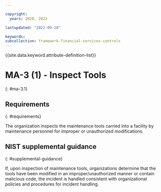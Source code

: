 ```yaml
---

copyright:
  years: 2020, 2022

lastupdated: "2022-09-20"

keywords: 
subcollection: framework-financial-services-controls
---
```


{{site.data.keyword.attribute-definition-list}}

# MA-3 (1) - Inspect Tools
{: #ma-3.1}

## Requirements
{: #requirements}

The organization inspects the maintenance tools carried into a facility by maintenance personnel for improper or unauthorized modifications.

## NIST supplemental guidance
{: #supplemental-guidance}

If, upon inspection of maintenance tools, organizations determine that the tools have been modified in an improper/unauthorized manner or contain malicious code, the incident is handled consistent with organizational policies and procedures for incident handling.

